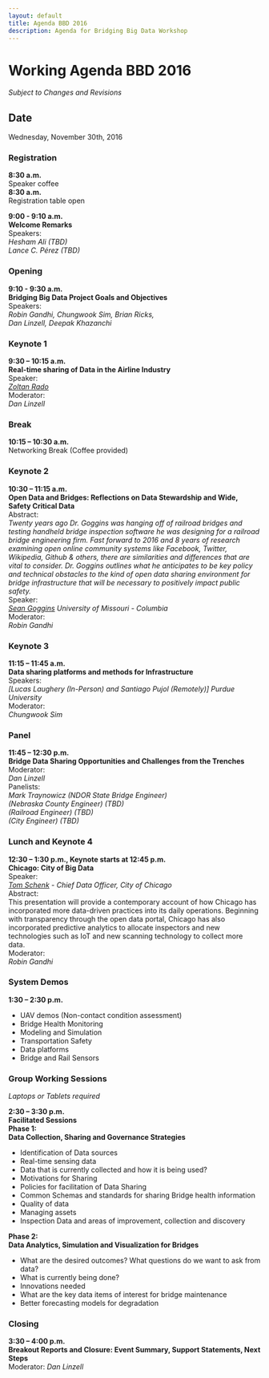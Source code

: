 ```yaml
---
layout: default
title: Agenda BBD 2016
description: Agenda for Bridging Big Data Workshop
---
```


# Working Agenda BBD 2016  
_Subject to Changes and Revisions_

## Date
Wednesday, November 30th, 2016 

### Registration
**8:30 a.m.**   
Speaker coffee   
**8:30 a.m.**   
Registration table open  

**9:00 - 9:10 a.m.**             
**Welcome Remarks**  
Speakers:           
_Hesham Ali (TBD)  
Lance C. Pérez (TBD)_

### Opening
**9:10 - 9:30 a.m.**        
**Bridging Big Data Project Goals and Objectives**  
Speakers:     
_Robin Gandhi, Chungwook Sim, Brian Ricks,  
Dan Linzell, Deepak Khazanchi_   

### Keynote 1
**9:30 – 10:15 a.m.**        
**Real-time sharing of Data in the Airline Industry**  
Speaker:   
_[Zoltan Rado](http://www.aviationsafetytechnologies.com/dr-zoltan-rado/)_  
Moderator:   
_Dan Linzell_  

### Break
**10:15 – 10:30 a.m.**      
Networking Break (Coffee provided)

### Keynote 2
**10:30 – 11:15 a.m.   
Open Data and Bridges: Reflections on Data Stewardship and Wide, Safety Critical Data**  
Abstract:  
_Twenty years ago Dr. Goggins was hanging off of railroad bridges and testing handheld bridge inspection software he was designing for a railroad bridge engineering firm. Fast forward to 2016 and 8 years of research examining open online community systems like Facebook, Twitter, Wikipedia, Github & others, there are similarities and differences that are vital to consider. Dr. Goggins outlines what he anticipates to be key policy and technical obstacles to the kind of open data sharing environment for bridge infrastructure that will be necessary to positively impact public safety._  
Speaker:   
_[Sean Goggins](https://education.missouri.edu/person/sean-goggins/) University of Missouri - Columbia_  
Moderator:   
_Robin Gandhi_                                 

### Keynote 3
**11:15 – 11:45 a.m.   
Data sharing platforms and methods for Infrastructure**  
Speakers:   
_[Lucas Laughery (In-Person) and Santiago Pujol (Remotely)] Purdue University_   
Moderator:  
_Chungwook Sim_   

### Panel
**11:45 – 12:30 p.m.   
Bridge Data Sharing Opportunities and Challenges from the Trenches**  
Moderator:      
_Dan Linzell_  
Panelists:       
_Mark Traynowicz (NDOR State Bridge Engineer)  
(Nebraska County Engineer) (TBD)   
(Railroad Engineer) (TBD)  
(City Engineer) (TBD)_  
                                                                        
### Lunch and Keynote 4  
**12:30 – 1:30 p.m., Keynote starts at 12:45 p.m.   
Chicago: City of Big Data**     
Speaker:    
_[Tom Schenk](http://tomschenkjr.net) - Chief Data Officer, City of Chicago_  
Abstract:  
This presentation will provide a contemporary account of how Chicago has incorporated more data-driven practices into its daily operations. Beginning with transparency through the open data portal, Chicago has also incorporated predictive analytics to allocate inspectors and new technologies such as IoT and new scanning technology to collect more data.  
Moderator:  
_Robin Gandhi_  

### System Demos
**1:30 – 2:30 p.m.**   
- UAV demos (Non-contact condition assessment)  
- Bridge Health Monitoring  
- Modeling and Simulation  
- Transportation Safety  
- Data platforms  
- Bridge and Rail Sensors  

### Group Working Sessions
_Laptops or Tablets required_

**2:30 – 3:30 p.m.      
Facilitated Sessions**    
**Phase 1:   
Data Collection, Sharing and Governance Strategies**      
- Identification of Data sources   
- Real-time sensing data  
- Data that is currently collected and how it is being used?  
- Motivations for Sharing  
- Policies for facilitation of Data Sharing  
- Common Schemas and standards for sharing Bridge health information  
- Quality of data  
- Managing assets  
- Inspection Data and areas of improvement, collection and discovery  

**Phase 2:   
Data Analytics, Simulation and Visualization for Bridges**   
- What are the desired outcomes? What questions do we want to ask from data?  
- What is currently being done?  
- Innovations needed  
- What are the key data items of interest for bridge maintenance  
- Better forecasting models for degradation            
       

### Closing
**3:30 – 4:00 p.m.  
Breakout Reports  and Closure: Event Summary, Support Statements, Next Steps**   
Moderator: 
_Dan Linzell_
